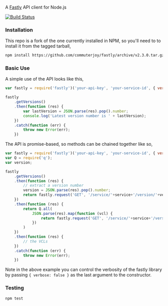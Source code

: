 A [Fastly](http://www.fastly.com) API client for Node.js

[![Build Status](https://travis-ci.org/commuterjoy/fastly.png?branch=master)](https://travis-ci.org/commuterjoy/fastly)

### Installation

This repo is a fork of the one currently installed in NPM, so you'll need to to install it from the tagged tarball,

```bash
npm install https://github.com/commuterjoy/fastly/archive/v2.3.0.tar.gz
```

### Basic Use

A simple use of the API looks like this,

```javascript
var fastly = require('fastly')('your-api-key', 'your-service-id', { verbose: false });

fastly
    .getVersions()
    .then(function (res) {
        var lastVersion = JSON.parse(res).pop().number;
        console.log('Latest version number is ' + lastVersion);
    })
    .catch(function (err) {
        throw new Error(err);
    })
```

The API is promise-based, so methods can be chained together like so,

```javascript
var fastly = require('fastly')('your-api-key', 'your-service-id', { verbose: false });
var Q = require('q');
var version;

fastly
    .getVersions()
    .then(function (res) {
        // extract a version number
        version = JSON.parse(res).pop().number;
        return fastly.request('GET', '/service/'+service+'/version/'+version+'/vcl');
    })
    .then(function (res) {
        return Q.all(
            JSON.parse(res).map(function (vcl) {
                return fastly.request('GET', '/service/'+service+'/version/'+version+'/vcl/'+vcl.name);
            })
        )
    })
    .then(function (res) {
        // the VCLs
    })
    .catch(function (err) {
        throw new Error(err);
    })
```

Note in the above example you can control the verbosity of the fastly library
by passing `{ verbose: false }` as the last argument to the constructor.

### Testing

```bash
npm test
```
